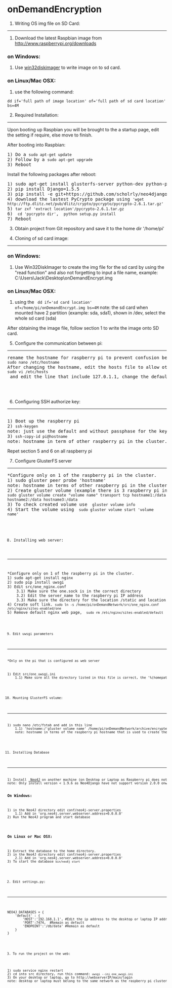 onDemandEncryption
==================

1. Writing OS img file on SD Card:
--------------------------------

1) Download the latest Raspbian image from http://www.raspberrypi.org/downloads

<h3>on Windows:</h3> 

1) Use <a href='http://sourceforge.net/projects/win32diskimager/'>win32diskimager</a> to write image on to sd card.

<h3>on Linux/Mac OSX:</h3>

1) use the following command:

<pre><code>dd if='full path of image location' of='full path of sd card location' bs=4M</code></pre>


2. Required Installation:
----------------------
<p> Upon booting up Raspbian you will be brought to the a startup page, edit the setting if require, else move to finish.</p>

After booting into Raspbian:
<pre>
1) Do a <code>sudo apt-get update</code> 
2) Follow by a <code>sudo apt-get upgrade</code>
3) Reboot
</pre>

Install the following packages after reboot:
<pre>
1) sudo apt-get install glusterfs-server python-dev python-pip python-mpi4py
2) pip install Django=1.5.5
3) pip install -e git+https://github.com/scholrly/neo4django/#egg=neo4django
4) download the lastest PyCrypto package using <code>'wget http://ftp.dlitz.net/pub/dlitz/crypto/pycrypto/pycrypto-2.6.1.tar.gz'</code>
5) <code>tar zxf 'extract location'/pycrypto-2.6.1.tar.gz</code>
6) <code> cd 'pycrypto dir'</code>, <code> python setup.py install</code>
7) Reboot
</pre>

3. Obtain project from Git repository and save it to the home dir '/home/pi'

4. Cloning of sd card image:
------------------------------

<h3>on Windows:</h3> 

1) Use Win32DiskImager to create the img file for the sd card by using the "read function" and also not forgetting to input a file name, example: C:\Users\Jack\Desktop\onDemandEncrypt.img


<h3>on Linux/Mac OSX:</h3>

1) using the <code> dd if='sd card location' of=/home/pi/onDemandEncrypt.img bs=4M</code>
note: the sd card when mounted have 2 partition (example: sda, sda1), shown in /dev, select the whole sd card (sda)


After obtaining the image file, follow section 1 to write the image onto SD card.

5. Configure the communication between pi:
--------------------------------
<pre>
rename the hostname for raspberry pi to prevent confusion between devices. 
<code>sudo nano /etc/hostname</code>
After changing the hostname, edit the hosts file to allow other device able to ping to this raspberry pi
<code>sudo vi /etc/hosts</code> and edit the line that include 127.0.1.1, change the default hostname to the new hostname you created.



</pre>

6. Configuring SSH authorize key:
--------------------------------
<pre> 
1) Boot up the raspberry pi
2) <code>ssh-keygen</code>
note: just use the default and without passphase for the key
3) <code>ssh-copy-id pi@hostname</code>
note: hostname in term of other raspberry pi in the cluster.
</pre>

Repet section 5 and 6 on all raspberry pi

7. Configure GlusterFS server
--------------------------------
<pre>
*Configure only on 1 of the raspberry pi in the cluster.
1) sudo gluster peer probe 'hostname'
note: hostname in terms of other raspberry pi in the cluster, if there is more than 1 raspberry pi, use space(' ') as a delimiter
2) Create gluster volume (example there is 3 raspberry pi in the cluster)
<code>sudo gluster volume create "volume name" transport tcp hostname1:/data hostname2:/data hostname3:/data</code>
3) To check created volume use <code> gluster volume info</code>
4) Start the volume using <code> sudo gluster volume start 'volume name'
</pre>

8. Installing web server:
--------------------------------
<pre>
*Configure only on 1 of the raspberry pi in the cluster.
1) sudo apt-get install nginx
2) sudo pip install uwsgi
3) Edit src/one_nginx.conf 
    3.1) Make sure the one.sock is in the correct directory
    3.2) Edit the server_name to the raspberry pi IP address
    3.3) Make sure the directory for the location /static and location of uwsgi_params is correct.
4) Create soft link. <code>sudo ln -s /home/pi/onDemandNetwork/src/one_nginx.conf /etc/nginx/sites-enabled/one</code>
5) Remove default nginx web page, <code> sudo rm /etc/nginx/sites-enabled/default 
</pre>

9. Edit uwsgi parameters
--------------------------------
*Only on the pi that is configured as web server
<pre>
1) Edit src/one_uwsgi.ini
    1.1) Make sure all the directory listed in this file is correct, the '%(homepath)' is similar to putting '/home/pi'
</pre>

10. Mounting GlusterFS volume:
--------------------------------
<pre>
1) sudo nano /etc/fstab and add in this line
    1.1) 'hostname:/'gluster volume name' /home/pi/onDemandNetwork/archive/encrypted glusterfs defaults,_netdev 0 0'
    note: hostname in terms of the raspberry pi hostname that is used to create the gluster volume.
</pre>
11. Installing Database
--------------------------------
<pre>
1) Install <a href='http://www.neo4j.org/download/other_versions'> Neo4J</a> on another machine (on Desktop or Laptop as Raspberry pi does not have enough system resources to run the database.)
note: Only install version < 1.9.6 as Neo4Django have not support version 2.0.0 onwards.

<h3>On Windows:</h3>
<pre>
1) in the Neo4J directory edit conf/neo4j-server.properties
    1.1) Add in 'org.neo4j.server.webserver.address=0.0.0.0' 
2) Run the Neo4J program and start database
</pre>
<h3>On Linux or Mac OSX:</h3>
<pre>
1) Extract the database to the home directory.
2) in the Neo4J directory edit conf/neo4j-server.properties
    2.1) Add in 'org.neo4j.server.webserver.address=0.0.0.0' 
3) To start the database <code>bin/neo4j start</code>
</pre>

12. Edit settings.py:
--------------------------------
<pre>

NEO4J_DATABASES = {
    'default' : {
        'HOST':'192.168.1.1', #Edit the ip address to the desktop or laptop IP address that is installed with Neo4J
        'PORT':7474,  #Remain as default
        'ENDPOINT':'/db/data' #Remain as default
    }
}
</pre>

13. To run the project on the web:
<pre>
1) sudo service nginx restart
2) cd into src directory, run this command: <code>uwsgi --ini one_uwsgi.ini</code>
3) On your desktop or laptop, go to http://webserverIP/main/login
note: desktop or laptop must belong to the same network as the raspberry pi cluster.
</pre>
